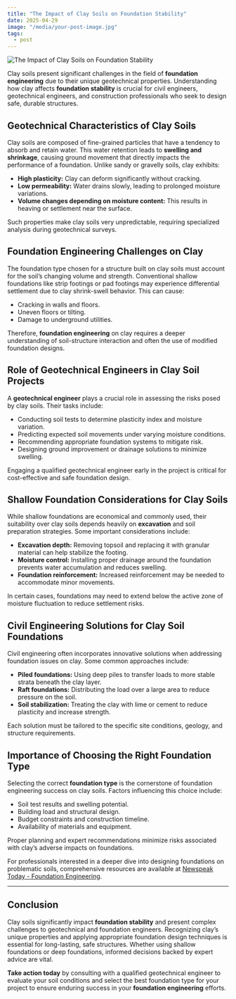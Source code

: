 ```yaml
---
title: "The Impact of Clay Soils on Foundation Stability"
date: 2025-04-29
image: "/media/your-post-image.jpg"
tags:
  - post
---
```


![The Impact of Clay Soils on Foundation Stability](/media/your-post-image.jpg)

Clay soils present significant challenges in the field of **foundation engineering** due to their unique geotechnical properties. Understanding how clay affects **foundation stability** is crucial for civil engineers, geotechnical engineers, and construction professionals who seek to design safe, durable structures.

## Geotechnical Characteristics of Clay Soils

Clay soils are composed of fine-grained particles that have a tendency to absorb and retain water. This water retention leads to **swelling and shrinkage**, causing ground movement that directly impacts the performance of a foundation. Unlike sandy or gravelly soils, clay exhibits:

- **High plasticity:** Clay can deform significantly without cracking.
- **Low permeability:** Water drains slowly, leading to prolonged moisture variations.
- **Volume changes depending on moisture content:** This results in heaving or settlement near the surface.

Such properties make clay soils very unpredictable, requiring specialized analysis during geotechnical surveys.

## Foundation Engineering Challenges on Clay

The foundation type chosen for a structure built on clay soils must account for the soil’s changing volume and strength. Conventional shallow foundations like strip footings or pad footings may experience differential settlement due to clay shrink-swell behavior. This can cause:

- Cracking in walls and floors.
- Uneven floors or tilting.
- Damage to underground utilities.

Therefore, **foundation engineering** on clay requires a deeper understanding of soil-structure interaction and often the use of modified foundation designs.

## Role of Geotechnical Engineers in Clay Soil Projects

A **geotechnical engineer** plays a crucial role in assessing the risks posed by clay soils. Their tasks include:

- Conducting soil tests to determine plasticity index and moisture variation.
- Predicting expected soil movements under varying moisture conditions.
- Recommending appropriate foundation systems to mitigate risk.
- Designing ground improvement or drainage solutions to minimize swelling.

Engaging a qualified geotechnical engineer early in the project is critical for cost-effective and safe foundation design.

## Shallow Foundation Considerations for Clay Soils

While shallow foundations are economical and commonly used, their suitability over clay soils depends heavily on **excavation** and soil preparation strategies. Some important considerations include:

- **Excavation depth:** Removing topsoil and replacing it with granular material can help stabilize the footing.
- **Moisture control:** Installing proper drainage around the foundation prevents water accumulation and reduces swelling.
- **Foundation reinforcement:** Increased reinforcement may be needed to accommodate minor movements.

In certain cases, foundations may need to extend below the active zone of moisture fluctuation to reduce settlement risks.

## Civil Engineering Solutions for Clay Soil Foundations

Civil engineering often incorporates innovative solutions when addressing foundation issues on clay. Some common approaches include:

- **Piled foundations:** Using deep piles to transfer loads to more stable strata beneath the clay layer.
- **Raft foundations:** Distributing the load over a large area to reduce pressure on the soil.
- **Soil stabilization:** Treating the clay with lime or cement to reduce plasticity and increase strength.

Each solution must be tailored to the specific site conditions, geology, and structure requirements.

## Importance of Choosing the Right Foundation Type

Selecting the correct **foundation type** is the cornerstone of foundation engineering success on clay soils. Factors influencing this choice include:

- Soil test results and swelling potential.
- Building load and structural design.
- Budget constraints and construction timeline.
- Availability of materials and equipment.

Proper planning and expert recommendations minimize risks associated with clay’s adverse impacts on foundations.

For professionals interested in a deeper dive into designing foundations on problematic soils, comprehensive resources are available at [Newspeak Today - Foundation Engineering](https://newspeak.today/foundation-engineering).

---

## Conclusion

Clay soils significantly impact **foundation stability** and present complex challenges to geotechnical and foundation engineers. Recognizing clay’s unique properties and applying appropriate foundation design techniques is essential for long-lasting, safe structures. Whether using shallow foundations or deep foundations, informed decisions backed by expert advice are vital.

**Take action today** by consulting with a qualified geotechnical engineer to evaluate your soil conditions and select the best foundation type for your project to ensure enduring success in your **foundation engineering** efforts.
